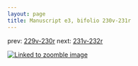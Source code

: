 ```yaml
---
layout: page
title: Manuscript e3, bifolio 230v-231r
---
```


prev: [229v-230r](../229v-230r/) next: [231v-232r](../231v-232r/)



[![Linked to zoomble image](http://www.homermultitext.org/iipsrv?IIIF=/project/homer/pyramidal/deepzoom/hmt/e3bifolio/v1/vb_230v_231r.tif/full/2000,/0/default.jpg)](http://www.homermultitext.org/ict2/?urn=urn:cite2:hmt:e3bifolio.v1:vb_230v_231r)

